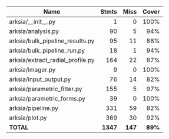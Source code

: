 | Name                               |    Stmts |     Miss |   Cover |
|----------------------------------- | -------: | -------: | ------: |
| arksia/\_\_init\_\_.py             |        1 |        0 |    100% |
| arksia/analysis.py                 |       90 |        5 |     94% |
| arksia/bulk\_pipeline\_results.py  |       95 |       11 |     88% |
| arksia/bulk\_pipeline\_run.py      |       18 |        1 |     94% |
| arksia/extract\_radial\_profile.py |      164 |       22 |     87% |
| arksia/imager.py                   |        9 |        0 |    100% |
| arksia/input\_output.py            |       76 |       14 |     82% |
| arksia/parametric\_fitter.py       |      155 |        5 |     97% |
| arksia/parametric\_forms.py        |       39 |        0 |    100% |
| arksia/pipeline.py                 |      331 |       59 |     82% |
| arksia/plot.py                     |      369 |       30 |     92% |
|                          **TOTAL** | **1347** |  **147** | **89%** |
